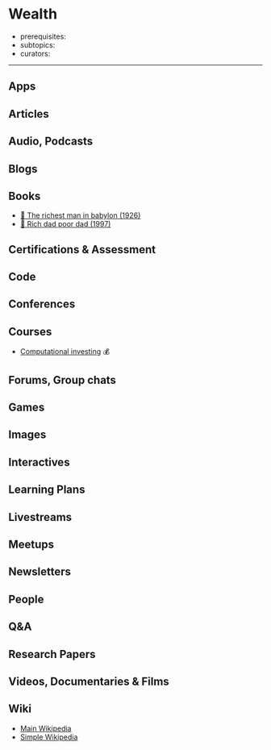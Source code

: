 # Wealth

- prerequisites:
- subtopics:
- curators:

------

## Apps

## Articles

## Audio, Podcasts

## Blogs

## Books

- [📕 The richest man in babylon (1926)](http://www.goodreads.com/book/show/1052.The_Richest_Man_in_Babylon)
- [📕 Rich dad poor dad (1997)](http://www.goodreads.com/book/show/69571.Rich_Dad_Poor_Dad)

## Certifications & Assessment

## Code

## Conferences

## Courses

- [Computational investing](https://www.coursera.org/learn/computational-investing) 💰

## Forums, Group chats

## Games

## Images

## Interactives

## Learning Plans

## Livestreams

## Meetups

## Newsletters

## People

## Q&A

## Research Papers

## Videos, Documentaries & Films

## Wiki
- [Main Wikipedia](https://en.wikipedia.org/wiki/Wealth)
- [Simple Wikipedia](https://simple.wikipedia.org/wiki/Wealth)
